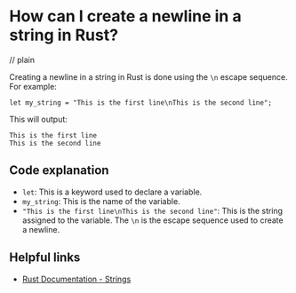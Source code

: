 # How can I create a newline in a string in Rust?
// plain

Creating a newline in a string in Rust is done using the `\n` escape sequence. For example:

```
let my_string = "This is the first line\nThis is the second line";
```

This will output:

```
This is the first line
This is the second line
```

## Code explanation


- `let`: This is a keyword used to declare a variable.
- `my_string`: This is the name of the variable.
- `"This is the first line\nThis is the second line"`: This is the string assigned to the variable. The `\n` is the escape sequence used to create a newline.

## Helpful links

- [Rust Documentation - Strings](https://doc.rust-lang.org/book/ch08-02-strings.html)